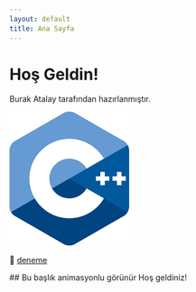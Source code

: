 ```yaml
---
layout: default
title: Ana Sayfa
---
```


# Hoş Geldin!

Burak Atalay tarafından hazırlanmıştır.

![cpp](assets/images/cpp.png)




📘 [deneme](cpp/deneme)


<div class="fade-in">
  ## Bu başlık animasyonlu görünür
  Hoş geldiniz!
</div>
